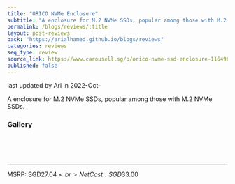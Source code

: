 ```yaml
---
title: "ORICO NVMe Enclosure"
subtitle: "A enclosure for M.2 NVMe SSDs, popular among those with M.2 NVMe SSDs."
permalink: /blogs/reviews/:title
layout: post-reviews
back: "https://arialhamed.github.io/blogs/reviews"
categories: reviews
seq_type: review
source_link: https://www.carousell.sg/p/orico-nvme-ssd-enclosure-1164960053/
published: false
---
```


<span class="timestamp">last updated by Ari in 2022-Oct-</span>

A enclosure for M.2 NVMe SSDs, popular among those with M.2 NVMe SSDs.

### Gallery

<br><br><br><hr>
MSRP: SGD$27.04<br>
Net Cost: SGD$33.00